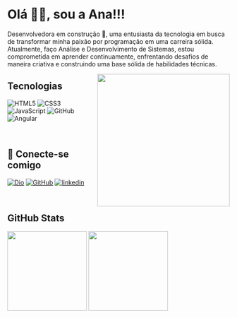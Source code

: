 # Olá 👋🏽, sou a  Ana!!!
<p width="300px">Desenvolvedora em construção 🚀, uma entusiasta da tecnologia em busca de transformar minha paixão por programação em uma carreira sólida. Atualmente, faço Análise e Desenvolvimento de Sistemas, estou comprometida em aprender continuamente, enfrentando desafios de maneira criativa e construindo uma base sólida de habilidades técnicas.</p>


<img align="right" width="300" src="https://img.freepik.com/free-vector/colorful-illustration-female-programmer-working_23-2148277397.jpg?w=740&t=st=1692896262~exp=1692896862~hmac=b803cecb7e2488feb567133a3ca4909e2813a3f6f70a9ae3f673ba33de675162" />


## Tecnologias
![HTML5](https://img.shields.io/badge/HTML5-ff7f00?style=for-the-badge&logo=html5&logoColor=fff)
![CSS3](https://img.shields.io/badge/CSS3-264CE4?style=for-the-badge&logo=css3&logoColor=fff)
![JavaScript](https://img.shields.io/badge/JavaScript-f6d816?style=for-the-badge&logo=javascript&logoColor=fff)
![GitHub](https://img.shields.io/badge/-GitHub-000?style=for-the-badge&logo=github)&nbsp;
![Angular](https://img.shields.io/badge/-Angular-d32f2f?style=for-the-badge&logo=angular&logoColor=fff)&nbsp;

&nbsp;
## 🔗 Conecte-se comigo
[![Dio](https://img.shields.io/badge/Meu%20Perfil%20na%20Dio-5c4dce?style=for-the-badge&logo=DigitalInovationOne&logoColor=5c4dce)](https://www.dio.me/users/anasato27)
[![GitHub](https://img.shields.io/badge/GitHub-000?style=for-the-badge&logo=GitHub&logoColor=fff)](https://github.com/Ana-Sato)
[![linkedin](https://img.shields.io/badge/linkedin-0a66c2?style=for-the-badge&logo=Linkedin&logoColor=fff)](https://www.linkedin.com/in/ana-sato-aa79552a0/)

&nbsp;
## GitHub Stats
<div>
<img loading="lazy" height="180em" src="https://github-readme-stats-git-masterrstaa-rickstaa.vercel.app/api/top-langs/?username=Ana-Sato&layout=compact&bg_color=f4eaf5&border_color=5c4dce&title_color=5c4dce&text_color=000"/>
<img loading="lazy" height="180em" src="https://streak-stats.demolab.com/?user=Ana-Sato&theme=buefy&background=f4eaf5&border=5c4dce&dates=000"/>
</div>




